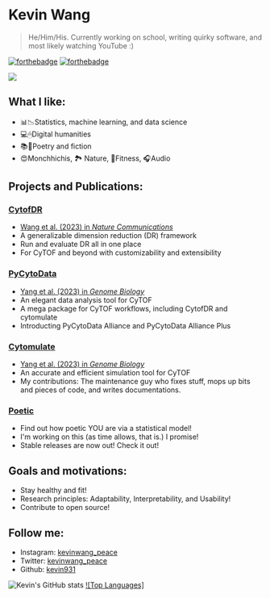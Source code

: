 # Kevin Wang

> He/Him/His.
> Currently working on school, writing quirky software, and most likely watching YouTube :)

[![forthebadge](https://forthebadge.com/images/badges/powered-by-water.svg)](https://forthebadge.com)
[![forthebadge](https://forthebadge.com/images/badges/makes-people-smile.svg)](https://forthebadge.com)

<img src=https://media.giphy.com/media/2rAKTgJIQe1buYU1R5/giphy.gif />

## What I like:
- 📊📉Statistics, machine learning, and data science
- 💻🖱Digital humanities
- 📚📔Poetry and fiction
- 😍Monchhichis, 🏞 Nature, 🥈Fitness, 🎧Audio

## Projects and Publications:

### [CytofDR](https://github.com/kevin931/CytofDR)
- [Wang et al. (2023) in *Nature Communications*](https://doi.org/10.1038/s41467-023-37478-w)
- A generalizable dimension reduction (DR) framework
- Run and evaluate DR all in one place
- For CyTOF and beyond with customizability and extensibility

### [PyCytoData](https://github.com/kevin931/PyCytoData)
- [Yang et al. (2023) in *Genome Biology*](https://doi.org/10.1186/s13059-023-03099-1)
- An elegant data analysis tool for CyTOF
- A mega package for CyTOF workflows, including CytofDR and cytomulate
- Introducting PyCytoData Alliance and PyCytoData Alliance Plus

### [Cytomulate](https://github.com/kevin931/Cytomulate)
- [Yang et al. (2023) in *Genome Biology*](https://doi.org/10.1186/s13059-023-03099-1)
- An accurate and efficient simulation tool for CyTOF
- My contributions: The maintenance guy who fixes stuff, mops up bits and pieces of code, and writes documentations.

### [Poetic](https://github.com/kevin931/poetic)
- Find out how poetic YOU are via a statistical model!
- I'm working on this (as time allows, that is.) I promise!
- Stable releases are now out! Check it out!

## Goals and motivations:
- Stay healthy and fit!
- Research principles: Adaptability, Interpretability, and Usability!
- Contribute to open source!

## Follow me:
- Instagram: [kevinwang_peace](https://www.instagram.com/kevinwang_peace/)
- Twitter: [kevinwang_peace](https://twitter.com/kevinwang_peace)
- Github: [kevin931](https://github.com/kevin931)

![Kevin's GitHub stats](https://github-readme-stats.vercel.app/api?username=kevin931&show_icons=true&theme=radical)
[![Top Languages]](https://github-readme-stats.vercel.app/api/top-langs/?username=kevin931&layout=compact)